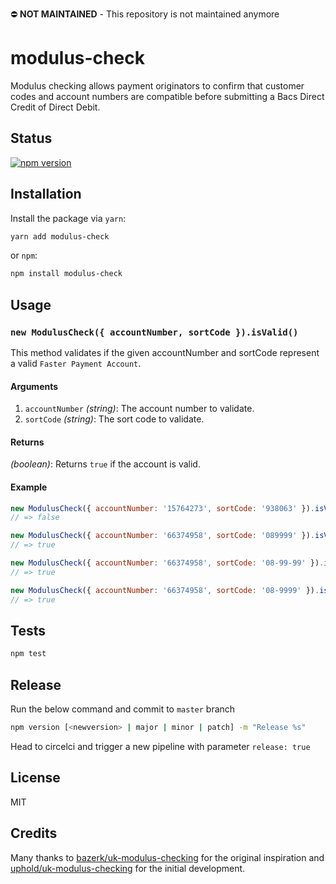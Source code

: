 :no_entry: **NOT MAINTAINED** - This repository is not maintained anymore

# modulus-check
Modulus checking allows payment originators to confirm that customer codes and account numbers are compatible before submitting a Bacs Direct Credit of Direct Debit.

## Status
[![npm version][npm-image]][npm-url]

## Installation
Install the package via `yarn`:

```sh
yarn add modulus-check
```
or `npm`:
```sh
npm install modulus-check
```

## Usage

### `new ModulusCheck({ accountNumber, sortCode }).isValid()`

This method validates if the given accountNumber and sortCode represent a valid `Faster Payment Account`.

#### Arguments

1. `accountNumber` *(string)*: The account number to validate.
2. `sortCode` *(string)*: The sort code to validate.

#### Returns
*(boolean)*:  Returns `true` if the account is valid.

#### Example
```js
new ModulusCheck({ accountNumber: '15764273', sortCode: '938063' }).isValid();
// => false

new ModulusCheck({ accountNumber: '66374958', sortCode: '089999' }).isValid();
// => true

new ModulusCheck({ accountNumber: '66374958', sortCode: '08-99-99' }).isValid();
// => true

new ModulusCheck({ accountNumber: '66374958', sortCode: '08-9999' }).isValid();
// => true
```

## Tests

```sh
npm test
```

## Release
Run the below command and commit to `master` branch
```sh
npm version [<newversion> | major | minor | patch] -m "Release %s"
```
Head to circelci and trigger a new pipeline with parameter `release: true`

## License
MIT

## Credits
Many thanks to [bazerk/uk-modulus-checking](https://github.com/bazerk/uk-modulus-checking) for the original inspiration and [uphold/uk-modulus-checking](https://github.com/uphold/uk-modulus-checking) for the initial development.

[npm-image]: https://img.shields.io/npm/v/modulus-check.svg?style=flat-square
[npm-url]: https://npmjs.org/package/@usecomma/modulus-check
